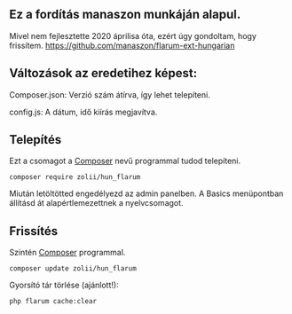 ## Ez a fordítás manaszon munkáján alapul. 
Mivel nem fejlesztette 2020 áprilisa óta, ezért úgy gondoltam, hogy frissítem.
https://github.com/manaszon/flarum-ext-hungarian

## Változások az eredetihez képest:

Composer.json:
 Verzió szám átírva, így lehet telepíteni.

config.js:
 A dátum, idő kiírás megjavítva.

## Telepítés
Ezt a csomagot a [Composer](https://getcomposer.org/) nevű programmal tudod telepíteni.

```console
composer require zolii/hun_flarum
```

Miután letöltötted engedélyezd az admin panelben. A Basics menüpontban állításd át alapértlemezettnek a nyelvcsomagot.

## Frissítés

Szintén [Composer](https://getcomposer.org/) programmal.

```console
composer update zolii/hun_flarum
```

Gyorsító tár törlése (ajánlott!):

```console
php flarum cache:clear
```
